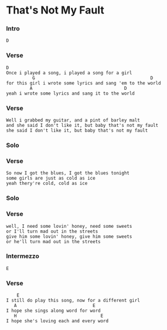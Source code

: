 # That's Not My Fault

### Intro

	D

### Verse

	D
	Once i played a song, i played a song for a girl
	          G                                            D
	for this girl i wrote some lyrics and sang 'em to the world
	         A                                   D
	yeah i wrote some lyrics and sang it to the world

### Verse

	Well i grabbed my guitar, and a pint of barley malt
	and she said I don't like it, but baby that's not my fault
	she said I don't like it, but baby that's not my fault

### Solo

### Verse

	So now I got the blues, I got the blues tonight
	some girls are just as cold as ice
	yeah thery're cold, cold as ice

### Solo

### Verse

	well, I need some lovin' honey, need some sweets
	or I'll turn mad out in the streets
	give him some lovin' honey, give him some sweets
	or he'll turn mad out in the streets

### Intermezzo

	E

### Verse

	    E
	I still do play this song, now for a different girl
	   A                             E
	I hope she sings along word for word
	   H                                E
	I hope she's loving each and every word
